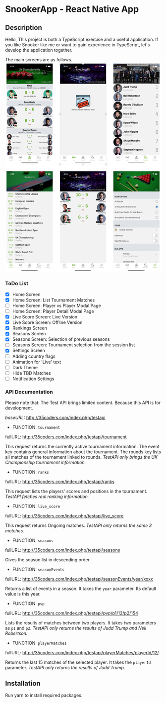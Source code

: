 # SnookerApp - React Native App

## Description

Hello, This project is both a TypeScript exercise and a useful application. If you like Snooker like me or want to gain experience in TypeScript, let's develop the application together.

The main screens are as follows.
<img src="imgGitHub/MainScreens.png">

### ToDo List
- [x] Home Screen
- [x] Home Screen: List Tournament Matches
- [ ] Home Screen: Player vs Player Modal Page
- [ ] Home Screen: Player Detail Modal Page
- [x] Live Score Screen: Live Version
- [x] Live Score Screen: Offline Version
- [x] Rankings Screen
- [x] Seasons Screen 
- [x] Seasons Screen: Selection of previous seasons  
- [ ] Seasons Screen: Tournament selection from the session list
- [x] Settings Screen
- [ ] Adding country flags 
- [ ] Animation for 'Live' text
- [ ] Dark Theme
- [ ] Hide TBD Matches
- [ ] Notification Settings

### API Documentation
Please note that: The Test API brings limited content. Because this API is for development.

*baseURL:* http://35coders.com/index.php/testapi

- FUNCTION: `tournament`

fullURL: http://35coders.com/index.php/testapi/tournament 

This request returns the currently active tournament information. The event key contains general information about the tournament. The rounds key lists all matches of the tournament linked to rounds. _TestAPI only brings the UK Championship tournament information._



- FUNCTION: `ranks`

fullURL: http://35coders.com/index.php/testapi/ranks 

This request lists the players' scores and positions in the tournament. _TestAPI fetches real ranking information._



- FUNCTION: `live_score`

fullURL: http://35coders.com/index.php/testapi/live_score 

This request returns Ongoing matches. _TestAPI only returns the same 3 matches._



- FUNCTION: `seasons`

fullURL: http://35coders.com/index.php/testapi/seasons 

Gives the season list in descending order. 



- FUNCTION: `seasonEvents`

fullURL: http://35coders.com/index.php/testapi/seasonEvents/year/xxxx 

Returns a list of events in a season. It takes the `year` parameter. Its default value is this year.



- FUNCTION: `pvp`

fullURL: http://35coders.com/index.php/testapi/pvp/p1/12/p2/154

Lists the results of matches between two players. It takes two parameters as `p1` and `p2`. _TestAPI only returns the results of Judd Trump and Neil Robertson._



- FUNCTION: `playerMatches`

fullURL: http://35coders.com/index.php/testapi/playerMatches/playerId/12/

Returns the last 15 matches of the selected player. It takes the `playerId` parameter. _TestAPI only returns the results of Judd Trump._



## Installation

Run yarn to install required packages.
